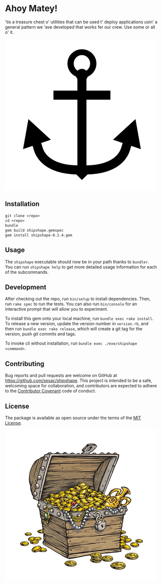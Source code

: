 # Ahoy Matey!

'tis a treasure chest o' utilities that can be used t' deploy applications usin' a general pattern we 'ave developed
that works fer our crew. Use some or all o' it.

![Anchor](docs/anchor.png)

## Installation

```console
git clone <repo>
cd <repo>
bundle
gem build shipshape.gemspec
gem install shipshape-0.2.4.gem
```

## Usage

The `shipshape` executable should now be in your path thanks to `bundler`. You can run `shipshape help` to get more
detailed usage information for each of the subcommands.

## Development

After checking out the repo, run `bin/setup` to install dependencies. Then, run `rake spec` to run the tests. You can
also run `bin/console` for an interactive prompt that will allow you to experiment.

To install this gem onto your local machine, run `bundle exec rake install`. To release a new version, update the
version number in `version.rb`, and then run `bundle exec rake release`, which will create a git tag for the version,
push git commits and tags.

To invoke cli without installation, run `bundle exec ./exe/shipshape <command>`.

## Contributing

Bug reports and pull requests are welcome on GitHub at https://github.com/sesac/shipshape. This project is
intended to be a safe, welcoming space for collaboration, and contributors are expected to adhere to the
[Contributor Covenant](http://contributor-covenant.org) code of conduct.


## License

The package is available as open source under the terms of the [MIT License](http://opensource.org/licenses/MIT).

![Chest](docs/chest.jpg)
